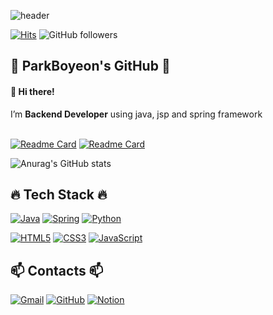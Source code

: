 <!-- ![header](https://capsule-render.vercel.app/api?type=slice&color=FFCCE6&height=300&section=header&text=ParkBoyeon&fontSize=90) -->
<!-- ![header](https://capsule-render.vercel.app/api?type=slice&color=D6ADFA&height=300&section=header&text=ParkBoyeon&fontSize=90) -->
![header](https://capsule-render.vercel.app/api?type=slice&color=BBB2E9&height=300&section=header&text=ParkBoyeon&fontSize=90)


[![Hits](https://hits.seeyoufarm.com/api/count/incr/badge.svg?url=https%3A%2F%2Fgithub.com%2FParkBoyeon&count_bg=%23CBA9FF&title_bg=%23555555&icon=&icon_color=%23E7E7E7&title=hits&edge_flat=true)](https://hits.seeyoufarm.com)
![GitHub followers](https://img.shields.io/github/followers/ParkBoyeon?style=social)




<!-- <h2 align=center> 💜 ParkBoyeon's GitHub 💜 </h2> -->
## 💜 ParkBoyeon's GitHub 💜
#### 👋 Hi there! 

I’m <b>Backend Developer</b> using java, jsp and spring framework
<br>
<br>




<!-- - 👀 I’m interested in ...
- 💞️ I’m looking to collaborate on ...
- 📫 How to reach me ...
 -->

[![Readme Card](https://github-readme-stats.vercel.app/api/pin/?username=ParkBoyeon&repo=ParkBoyeon&theme=buefy)](https://github.com/ParkBoyeon/ParkBoyeon)
[![Readme Card](https://github-readme-stats.vercel.app/api/pin/?username=ParkBoyeon&repo=ilchooL&theme=buefy)](https://github.com/ParkBoyeon/ilchooL)

![Anurag's GitHub stats](https://github-readme-stats.vercel.app/api?username=ParkBoyeon&&show_icons=true&theme=buefy)


## 🔥 Tech Stack 🔥
<!-- <h2 align=center> 🔥 Tech Stack 🔥 <h2> -->


[![Java](https://img.shields.io/badge/Java-007396?style=flat-square&logo=Java&logoColor=white)](https://java.com/ko/)
[![Spring](https://img.shields.io/badge/Spring-6DB33F?style=flat-square&logo=Spring&logoColor=white)](https://spring.io/)
[![Python](https://img.shields.io/badge/Python-3776AB?style=flat-square&logo=Python&logoColor=white)](https://www.python.org/)

[![HTML5](https://img.shields.io/badge/HTML5-E34F26?style=flat-square&logo=HTML5&logoColor=white)]()
[![CSS3](https://img.shields.io/badge/CSS3-1572B6?style=flat-square&logo=CSS3&logoColor=white)]()
[![JavaScript](https://img.shields.io/badge/JavaScript-F7DF1E?style=flat-square&logo=JavaScript&logoColor=black)]()

  

## 📫 Contacts 📫
<!-- <h2 align=center> 📫 Contacts 📫 </h2> -->

[![Gmail](https://img.shields.io/badge/Gmail-EA4335?style=flat-square&logo=Gmail&logoColor=white)](bo3893@gmail.com)
[![GitHub](https://img.shields.io/badge/GitHub-181717?style=flat-square&logo=GitHub&logoColor=white)](https://github.com/ParkBoyeon)
[![Notion](https://img.shields.io/badge/Notion-003366?style=flat-square&logo=Notion&logoColor=white)](https://courageous-sidewalk-baa.notion.site/STUDY-ba91174e1864497fbedd7c68c728ab35)

